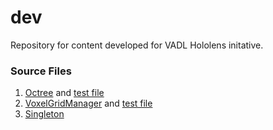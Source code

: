 # dev
Repository for content developed for VADL Hololens initative.

### Source Files
1. [Octree](../master/VoxelGridTester/VoxelGridTester/Octree.cs) and [test file](../master/VoxelGridTester/VoxelGridTester/Program.cs)
2. [VoxelGridManager](../master/VoxelGridTester/VoxelGridTester/VoxelGridManager.cs) and [test file](../master/VoxelGridTester/VoxelGridTester/Program.cs)
3. [Singleton](../master/VoxelGridTester/VoxelGridTester/Singleton.cs)